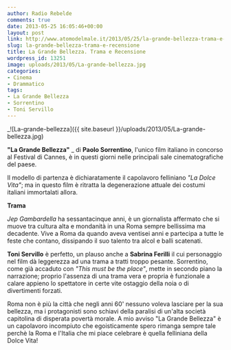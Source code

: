 ```yaml
---
author: Radio Rebelde
comments: true
date: 2013-05-25 16:05:46+00:00
layout: post
link: http://www.atomodelmale.it/2013/05/25/la-grande-bellezza-trama-e-recensione/
slug: la-grande-bellezza-trama-e-recensione
title: La Grande Bellezza. Trama e Recensione
wordpress_id: 13251
image: uploads/2013/05/La-grande-bellezza.jpg
categories:
- Cinema
- Drammatico
tags:
- La Grande Bellezza
- Sorrentino
- Toni Servillo
---
```


_![La-grande-bellezza]({{ site.baseurl }}/uploads/2013/05/La-grande-bellezza.jpg)

**"La Grande Bellezza"** _ di **Paolo Sorrentino**, l'unico film italiano in concorso al Festival di Cannes, è in questi giorni nelle principali sale cinematografiche del paese.

Il modello di partenza è dichiaratamente il capolavoro felliniano _"La Dolce Vita"_; ma in questo film è ritratta la degenerazione attuale dei costumi italiani immortalati allora.

**Trama**

_Jep Gambardella_ ha sessantacinque anni, è un giornalista affermato che si muove tra cultura alta e mondanità in una Roma sempre bellissima ma decadente. Vive a Roma da quando aveva ventisei anni e partecipa a tutte le feste che contano, dissipando il suo talento tra alcol e balli scatenati.

**Toni Servillo** è perfetto, un plauso anche a **Sabrina Ferilli** il cui personaggio nel film dà leggerezza ad una trama a tratti troppo pesante. Sorrentino, come già accaduto con _"This must be the place"_, mette in secondo piano la narrazione; proprio l'assenza di una trama vera e propria è funzionale a calare appieno lo spettatore in certe vite ostaggio della noia o di divertimenti forzati.

Roma non è più la città che negli anni 60' nessuno voleva lasciare per la sua bellezza, ma i protagonisti sono schiavi della paralisi di un'alta società capitolina di disperata povertà morale. A mio avviso "La Grande Bellezza" è un capolavoro incompiuto che egoisticamente spero rimanga sempre tale perchè la Roma e l'Italia che mi piace celebrare è quella felliniana della Dolce Vita!

